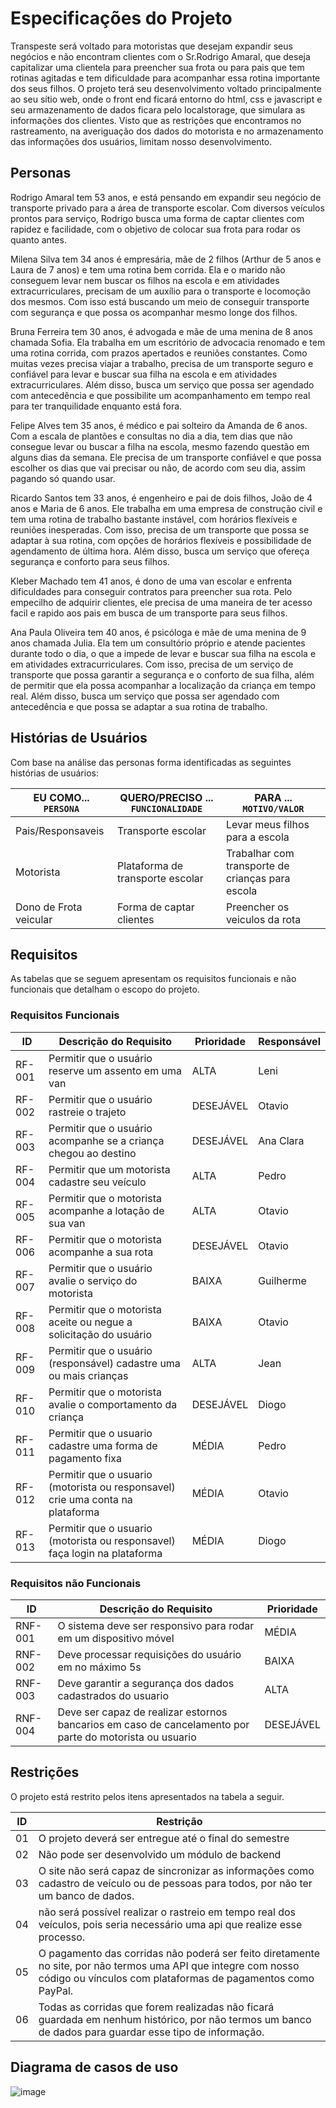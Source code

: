 # Especificações do Projeto

Transpeste será voltado para motoristas que desejam expandir seus negócios e não encontram clientes com o Sr.Rodrigo Amaral, que deseja capitalizar uma clientela para preencher sua frota ou para pais que tem rotinas agitadas e tem dificuldade para acompanhar essa rotina importante dos seus filhos. O projeto terá seu desenvolvimento voltado principalmente ao seu sítio web, onde o front end ficará entorno do html, css e javascript e seu armazenamento de dados ficara pelo localstorage, que simulara as informações dos clientes. Visto que as restrições que encontramos no rastreamento, na averiguação dos dados do motorista e no armazenamento das informações dos usuários, limitam nosso desenvolvimento.

## Personas

Rodrigo Amaral tem 53 anos, e está pensando em expandir seu negócio de transporte privado para a área de transporte escolar. Com diversos veículos prontos para serviço, Rodrigo busca uma forma de captar clientes com rapidez e facilidade, com o objetivo de colocar sua frota para rodar os quanto antes.

Milena Silva tem 34 anos é empresária, mãe de 2 filhos (Arthur de 5 anos e Laura de 7 anos) e tem uma rotina bem corrida. Ela e o marido não conseguem levar nem buscar os filhos na escola e em atividades extracurriculares, precisam de um auxílio para o transporte e locomoção dos mesmos. Com isso está buscando um meio de conseguir transporte com segurança e que possa os acompanhar mesmo longe dos filhos. 

Bruna Ferreira tem 30 anos, é advogada e mãe de uma menina de 8 anos chamada Sofia. Ela trabalha em um escritório de advocacia renomado e tem uma rotina corrida, com prazos apertados e reuniões constantes. Como muitas vezes precisa viajar a trabalho, precisa de um transporte seguro e confiável para levar e buscar sua filha na escola e em atividades extracurriculares. Além disso, busca um serviço que possa ser agendado com antecedência e que possibilite um acompanhamento em tempo real para ter tranquilidade enquanto está fora.

Felipe Alves tem 35 anos, é médico e pai solteiro da Amanda de 6 anos. Com a escala de plantões e consultas no dia a dia, tem dias que não consegue levar ou buscar a filha na escola, mesmo fazendo questão em alguns dias da semana. Ele precisa de um transporte confiável e que possa escolher os dias que vai precisar ou não, de acordo com seu dia, assim pagando só quando usar. 

Ricardo Santos tem 33 anos, é engenheiro e pai de dois filhos, João de 4 anos e Maria de 6 anos. Ele trabalha em uma empresa de construção civil e tem uma rotina de trabalho bastante instável, com horários flexíveis e reuniões inesperadas. Com isso, precisa de um transporte que possa se adaptar à sua rotina, com opções de horários flexíveis e possibilidade de agendamento de última hora. Além disso, busca um serviço que ofereça segurança e conforto para seus filhos.

Kleber Machado tem 41 anos, é dono de uma van escolar e enfrenta dificuldades para conseguir contratos para preencher sua rota. Pelo empecilho de adquirir clientes, ele precisa de uma maneira de ter acesso facil e rapido aos pais em busca de um transporte para seus filhos.

Ana Paula Oliveira tem 40 anos, é psicóloga e mãe de uma menina de 9 anos chamada Julia. Ela tem um consultório próprio e atende pacientes durante todo o dia, o que a impede de levar e buscar sua filha na escola e em atividades extracurriculares. Com isso, precisa de um serviço de transporte que possa garantir a segurança e o conforto de sua filha, além de permitir que ela possa acompanhar a localização da criança em tempo real. Além disso, busca um serviço que possa ser agendado com antecedência e que possa se adaptar a sua rotina de trabalho.


## Histórias de Usuários

Com base na análise das personas forma identificadas as seguintes histórias de usuários:

|EU COMO... `PERSONA`| QUERO/PRECISO ... `FUNCIONALIDADE` |PARA ... `MOTIVO/VALOR`                 |
|--------------------|------------------------------------|----------------------------------------|
|Pais/Responsaveis  | Transporte escolar           | Levar meus filhos para a escola               |
|Motorista       | Plataforma de transporte escolar                 | Trabalhar com transporte de crianças para escola |
|Dono de Frota veicular      | Forma de captar clientes                 | Preencher os veiculos da rota |



## Requisitos

As tabelas que se seguem apresentam os requisitos funcionais e não funcionais que detalham o escopo do projeto.

### Requisitos Funcionais

|ID    | Descrição do Requisito  | Prioridade | Responsável |
|------|-----------------------------------------|----| ----|
|RF-001| Permitir que o usuário reserve um assento em uma van | ALTA |Leni |
|RF-002| Permitir que o usuário rastreie o trajeto   | DESEJÁVEL |Otavio|
|RF-003| Permitir que o usuário acompanhe se a criança chegou ao destino   | DESEJÁVEL |Ana Clara |
|RF-004| Permitir que um motorista cadastre seu veículo   | ALTA |Pedro |
|RF-005| Permitir que o motorista acompanhe a lotação de sua van  | ALTA |Otavio |
|RF-006| Permitir que o motorista acompanhe a sua rota  | DESEJÁVEL |Otavio |
|RF-007| Permitir que o usuário avalie o serviço do motorista   | BAIXA |Guilherme |
|RF-008|	Permitir que o motorista aceite ou negue a solicitação do usuário	| BAIXA |	Otavio|
|RF-009|	Permitir que o usuário (responsável) cadastre uma ou mais crianças	| ALTA	|Jean |
|RF-010| Permitir que o motorista avalie o comportamento da criança  | DESEJÁVEL |Diogo |
|RF-011| Permitir que o usuario cadastre uma forma de pagamento fixa | MÉDIA |Pedro |
|RF-012| Permitir que o usuario (motorista ou responsavel) crie uma conta na plataforma | MÉDIA |Otavio |
|RF-013| Permitir que o usuario (motorista ou responsavel) faça login na plataforma | MÉDIA |Diogo|



### Requisitos não Funcionais

|ID     | Descrição do Requisito  |Prioridade |
|-------|-------------------------|----|
|RNF-001| O sistema deve ser responsivo para rodar em um dispositivo móvel | MÉDIA | 
|RNF-002| Deve processar requisições do usuário em no máximo 5s |  BAIXA | 
|RNF-003| Deve garantir a segurança dos dados cadastrados do usuario |  ALTA |
|RNF-004| Deve ser capaz de realizar estornos bancarios em caso de cancelamento por parte do motorista ou usuario |  DESEJÁVEL |


## Restrições

O projeto está restrito pelos itens apresentados na tabela a seguir.

|ID| Restrição                                             |
|--|-------------------------------------------------------|
|01| O projeto deverá ser entregue até o final do semestre |
|02| Não pode ser desenvolvido um módulo de backend        |
|03| O site não será capaz de sincronizar as informações como cadastro de veículo ou de pessoas para todos, por não ter um banco de dados.       |
|04| não será possível realizar o rastreio em tempo real dos veículos, pois seria necessário uma api que realize esse processo.        |
|05| O pagamento das corridas não poderá ser feito diretamente no site, por não termos uma API que integre com nosso código ou vínculos com plataformas de pagamentos como PayPal. |
|06| Todas as corridas que forem realizadas não ficará guardada em nenhum histórico, por não termos um banco de dados para guardar esse tipo de informação. |

## Diagrama de casos de uso
![image](https://user-images.githubusercontent.com/124322407/229393307-73184395-8460-4dcd-8659-443a3f59784c.png)
